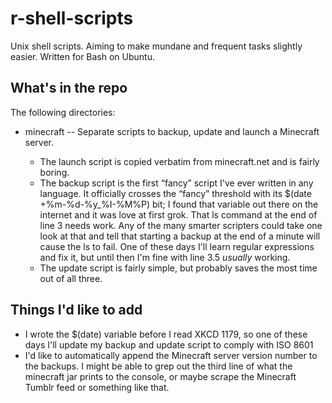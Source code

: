 r-shell-scripts
===============

Unix shell scripts. Aiming to make mundane and frequent tasks slightly easier. Written for Bash on Ubuntu.

What's in the repo
------------------
The following directories:

- minecraft -- Separate scripts to backup, update and launch a Minecraft server.  

    - The launch script is copied verbatim from minecraft.net and is fairly boring.
    - The backup script is the first “fancy” script I've ever written in any language. It officially crosses the “fancy” threshold with its $(date +%m-%d-%y_%I-%M%P) bit; I found that variable out there on the internet and it was love at first grok. That ls command at the end of line 3 needs work. Any of the many smarter scripters could take one look at that and tell that starting a backup at the end of a minute will cause the ls to fail. One of these days I'll learn regular expressions and fix it, but until then I'm fine with line 3.5 *usually* working. 
    - The update script is fairly simple, but probably saves the most time out of all three.


Things I'd like to add
------------------
- I wrote the $(date) variable before I read XKCD 1179, so one of these days I'll update my backup and update script to comply with ISO 8601
- I'd like to automatically append the Minecraft server version number to the backups. I might be able to grep out the third line of what the minecraft jar prints to the console, or maybe scrape the Minecraft Tumblr feed or something like that. 
